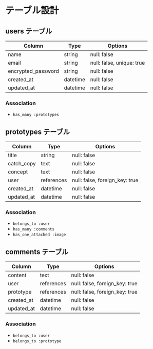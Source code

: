 # テーブル設計

## users テーブル

| Column             | Type       | Options                   |
| ------------------ | ---------- | ------------------------- |
| name               | string     | null: false               |
| email              | string     | null: false, unique: true |
| encrypted_password | string     | null: false               |
| created_at         | datetime   | null: false               |
| updated_at         | datetime   | null: false               |

### Association

- `has_many :prototypes`

## prototypes テーブル

| Column      | Type       | Options                        |
| ----------- | ---------- | ------------------------------ |
| title       | string     | null: false                    |
| catch_copy  | text       | null: false                    |
| concept     | text       | null: false                    |
| user        | references | null: false, foreign_key: true |
| created_at  | datetime   | null: false                    |
| updated_at  | datetime   | null: false                    |

### Association

- `belongs_to :user`
- `has_many :comments`
- `has_one_attached :image`

## comments テーブル

| Column     | Type       | Options                        |
| ---------- | ---------- | ------------------------------ |
| content    | text       | null: false                    |
| user       | references | null: false, foreign_key: true |
| prototype  | references | null: false, foreign_key: true |
| created_at | datetime   | null: false                    |
| updated_at | datetime   | null: false                    |

### Association

- `belongs_to :user`
- `belongs_to :prototype`